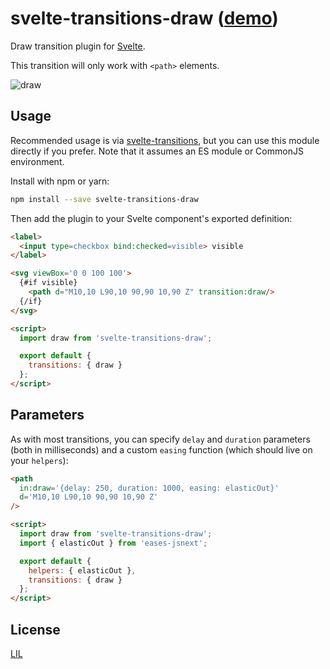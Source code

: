 # svelte-transitions-draw ([demo](https://svelte.technology/repl?version=2.6.2&gist=897a0ede58c59201d57cee7f119bee50))

Draw transition plugin for [Svelte](https://svelte.technology).

This transition will only work with `<path>` elements.

![draw](https://user-images.githubusercontent.com/1162160/40150651-d3451460-5948-11e8-8a8b-1986776a414e.gif)

## Usage

Recommended usage is via [svelte-transitions](https://github.com/sveltejs/svelte-transitions), but you can use this module directly if you prefer. Note that it assumes an ES module or CommonJS environment.

Install with npm or yarn:

```bash
npm install --save svelte-transitions-draw
```

Then add the plugin to your Svelte component's exported definition:

```html
<label>
  <input type=checkbox bind:checked=visible> visible
</label>

<svg viewBox='0 0 100 100'>
  {#if visible}
    <path d="M10,10 L90,10 90,90 10,90 Z" transition:draw/>
  {/if}
</svg>

<script>
  import draw from 'svelte-transitions-draw';

  export default {
    transitions: { draw }
  };
</script>
```


## Parameters

As with most transitions, you can specify `delay` and `duration` parameters (both in milliseconds) and a custom `easing` function (which should live on your `helpers`):

```html
<path
  in:draw='{delay: 250, duration: 1000, easing: elasticOut}'
  d='M10,10 L90,10 90,90 10,90 Z'
/>

<script>
  import draw from 'svelte-transitions-draw';
  import { elasticOut } from 'eases-jsnext';

  export default {
    helpers: { elasticOut },
    transitions: { draw }
  };
</script>
```


## License

[LIL](LICENSE)
